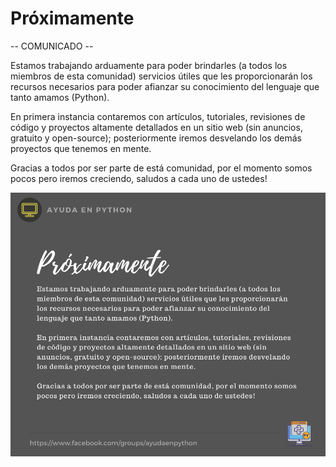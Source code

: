 # Próximamente

-- COMUNICADO --

Estamos trabajando arduamente para poder brindarles (a todos los miembros de esta comunidad) servicios útiles que les proporcionarán los recursos necesarios para poder afianzar su conocimiento del lenguaje que tanto amamos (Python).

En primera instancia contaremos con artículos, tutoriales, revisiones de código y proyectos altamente detallados en un sitio web (sin anuncios, gratuito y open-source); posteriormente iremos desvelando los demás proyectos que tenemos en mente.

Gracias a todos por ser parte de está comunidad, por el momento somos pocos pero iremos creciendo, saludos a cada uno de ustedes!

![próximamente](./assets/2021-10-16-proximamente.png)